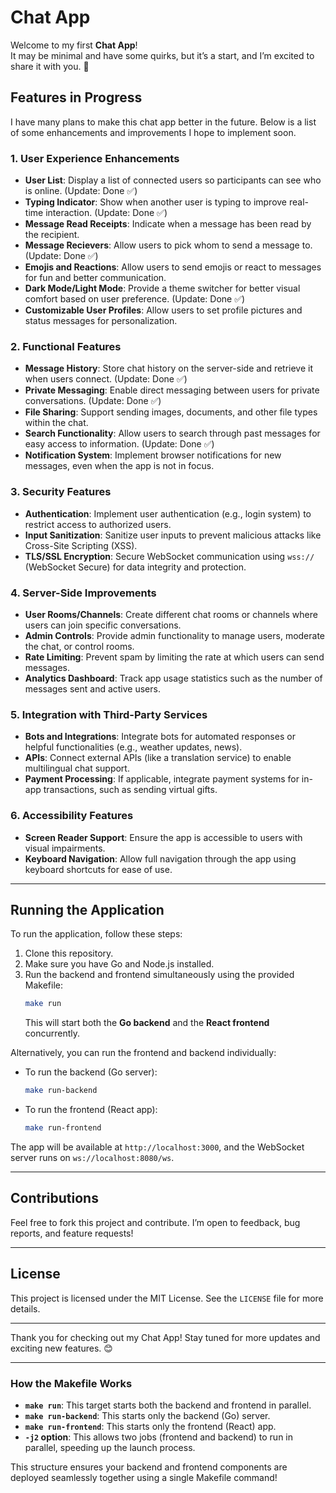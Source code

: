# Chat App

Welcome to my first **Chat App**!  
It may be minimal and have some quirks, but it’s a start, and I’m excited to share it with you. 🎉

## Features in Progress

I have many plans to make this chat app better in the future. Below is a list of some enhancements and improvements I hope to implement soon.

### 1. **User Experience Enhancements**

- **User List**: Display a list of connected users so participants can see who is online. (Update: Done ✅)
- **Typing Indicator**: Show when another user is typing to improve real-time interaction. (Update: Done ✅)
- **Message Read Receipts**: Indicate when a message has been read by the recipient.
- **Message Recievers**: Allow users to pick whom to send a message to. (Update: Done ✅)
- **Emojis and Reactions**: Allow users to send emojis or react to messages for fun and better communication.
- **Dark Mode/Light Mode**: Provide a theme switcher for better visual comfort based on user preference. (Update: Done ✅)
- **Customizable User Profiles**: Allow users to set profile pictures and status messages for personalization.

### 2. **Functional Features**

- **Message History**: Store chat history on the server-side and retrieve it when users connect. (Update: Done ✅)
- **Private Messaging**: Enable direct messaging between users for private conversations. (Update: Done ✅)
- **File Sharing**: Support sending images, documents, and other file types within the chat.
- **Search Functionality**: Allow users to search through past messages for easy access to information. (Update: Done ✅)
- **Notification System**: Implement browser notifications for new messages, even when the app is not in focus.

### 3. **Security Features**

- **Authentication**: Implement user authentication (e.g., login system) to restrict access to authorized users.
- **Input Sanitization**: Sanitize user inputs to prevent malicious attacks like Cross-Site Scripting (XSS).
- **TLS/SSL Encryption**: Secure WebSocket communication using `wss://` (WebSocket Secure) for data integrity and protection.

### 4. **Server-Side Improvements**

- **User Rooms/Channels**: Create different chat rooms or channels where users can join specific conversations.
- **Admin Controls**: Provide admin functionality to manage users, moderate the chat, or control rooms.
- **Rate Limiting**: Prevent spam by limiting the rate at which users can send messages.
- **Analytics Dashboard**: Track app usage statistics such as the number of messages sent and active users.

### 5. **Integration with Third-Party Services**

- **Bots and Integrations**: Integrate bots for automated responses or helpful functionalities (e.g., weather updates, news).
- **APIs**: Connect external APIs (like a translation service) to enable multilingual chat support.
- **Payment Processing**: If applicable, integrate payment systems for in-app transactions, such as sending virtual gifts.

### 6. **Accessibility Features**

- **Screen Reader Support**: Ensure the app is accessible to users with visual impairments.
- **Keyboard Navigation**: Allow full navigation through the app using keyboard shortcuts for ease of use.

---

## Running the Application

To run the application, follow these steps:

1. Clone this repository.
2. Make sure you have Go and Node.js installed.
3. Run the backend and frontend simultaneously using the provided Makefile:
   ```bash
   make run
   ```
   This will start both the **Go backend** and the **React frontend** concurrently.

Alternatively, you can run the frontend and backend individually:

- To run the backend (Go server):

  ```bash
  make run-backend
  ```

- To run the frontend (React app):
  ```bash
  make run-frontend
  ```

The app will be available at `http://localhost:3000`, and the WebSocket server runs on `ws://localhost:8080/ws`.

---

## Contributions

Feel free to fork this project and contribute. I’m open to feedback, bug reports, and feature requests!

---

## License

This project is licensed under the MIT License. See the `LICENSE` file for more details.

---

Thank you for checking out my Chat App! Stay tuned for more updates and exciting new features. 😊

---

### How the Makefile Works

- **`make run`**: This target starts both the backend and frontend in parallel.
- **`make run-backend`**: This starts only the backend (Go) server.
- **`make run-frontend`**: This starts only the frontend (React) app.
- **`-j2` option**: This allows two jobs (frontend and backend) to run in parallel, speeding up the launch process.

This structure ensures your backend and frontend components are deployed seamlessly together using a single Makefile command!
